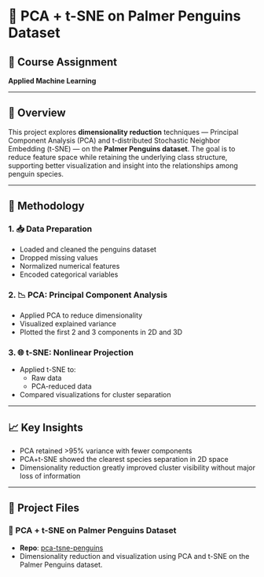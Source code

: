 # 🐧 PCA + t-SNE on Palmer Penguins Dataset

## 📘 Course Assignment  
**Applied Machine Learning**  

---

## 📌 Overview  
This project explores **dimensionality reduction** techniques — Principal Component Analysis (PCA) and t-distributed Stochastic Neighbor Embedding (t-SNE) — on the **Palmer Penguins dataset**. The goal is to reduce feature space while retaining the underlying class structure, supporting better visualization and insight into the relationships among penguin species.

---

## 🧪 Methodology

### 1. 📥 Data Preparation
- Loaded and cleaned the penguins dataset
- Dropped missing values
- Normalized numerical features
- Encoded categorical variables

### 2. 📉 PCA: Principal Component Analysis
- Applied PCA to reduce dimensionality
- Visualized explained variance
- Plotted the first 2 and 3 components in 2D and 3D

### 3. 🌐 t-SNE: Nonlinear Projection
- Applied t-SNE to:
  - Raw data
  - PCA-reduced data
- Compared visualizations for cluster separation

---

## 📈 Key Insights

- PCA retained >95% variance with fewer components
- PCA+t-SNE showed the clearest species separation in 2D space
- Dimensionality reduction greatly improved cluster visibility without major loss of information

---

## 📁 Project Files
### 🐧 PCA + t-SNE on Palmer Penguins Dataset
- **Repo**: [pca-tsne-penguins](https://github.com/lozanogangelicads/pca-tsne-penguins)
- Dimensionality reduction and visualization using PCA and t-SNE on the Palmer Penguins dataset.
